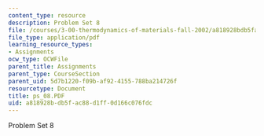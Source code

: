 ```yaml
---
content_type: resource
description: Problem Set 8
file: /courses/3-00-thermodynamics-of-materials-fall-2002/a818928bdb5fac88d1ff0d166c076fdc_ps_08.PDF
file_type: application/pdf
learning_resource_types:
- Assignments
ocw_type: OCWFile
parent_title: Assignments
parent_type: CourseSection
parent_uid: 5d7b1220-f09b-af92-4155-788ba214726f
resourcetype: Document
title: ps_08.PDF
uid: a818928b-db5f-ac88-d1ff-0d166c076fdc
---
```

Problem Set 8


